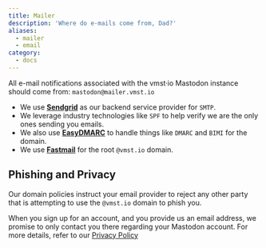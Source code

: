 ```yaml
---
title: Mailer
description: 'Where do e-mails come from, Dad?'
aliases:
  - mailer
  - email
category:
  - docs
---
```


All e-mail notifications associated with the vmst·io Mastodon instance should come from: `mastodon@mailer.vmst.io`

* We use **[Sendgrid](https://sendgrid.com)** as our backend service provider for `SMTP`.
* We leverage industry technologies like `SPF` to help verify we are the only ones sending you emails.
* We also use **[EasyDMARC](https://easydmarc.com)** to handle things like `DMARC` and `BIMI` for the domain.
* We use **[Fastmail](https://fastmail.com)** for the root `@vmst.io` domain.

## Phishing and Privacy

Our domain policies instruct your email provider to reject any other party that is attempting to use the `@vmst.io` domain to phish you.

When you sign up for an account, and you provide us an email address, we promise to only contact you there regarding your Mastodon account.
For more details, refer to our [Privacy Policy](https://vmst.io/privacy-policy)
